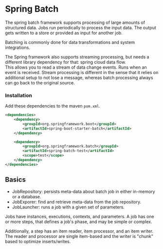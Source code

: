 # Spring Batch

The spring batch framework supports processing of large amounts of structured data. Jobs run periodically to process the input data. The output gets written to a store or provided as input for another job.  

Batching is commonly done for data transformations and system integrations.


The Spring framework also supports streaming processing, but needs a different library dependency for that: spring cloud data flow.  
This allows you to read a stream of data change events. Runs when an event is received. Stream processing is different in the sense that it relies on additional setup to not lose a message, whereas batch processing always can go back to the original source.

### Installation
Add these dependencies to the maven `pom.xml`.

```xml
<dependencies>
    <dependency>
        <groupId>org.springframework.boot</groupId>
        <artifactId>spring-boot-starter-batch</artifactId>
    </dependency>

    <dependency>
        <groupId>org.springframework.batch</groupId>
        <artifactId>spring-batch-test</artifactId>
        <scope>test</scope>
    </dependency>
</dependencies>
```

## Basics
- JobRepository: persists meta-data about batch job in either in-memory or a database.
- JobExporer: find and retrieve meta-data from the job repository.
- JobLauncher: runs a job with a given set of parameters.


Jobs have instances, executions, contexts, and parameters. A job has one or more steps, that defines a job's phase, and may be simple or complex.

Additionally, a step has an item reader, item processor, and an item writer. The reader and processor are single item-based and the writer is "chunk" based to optimize inserts/writes.

